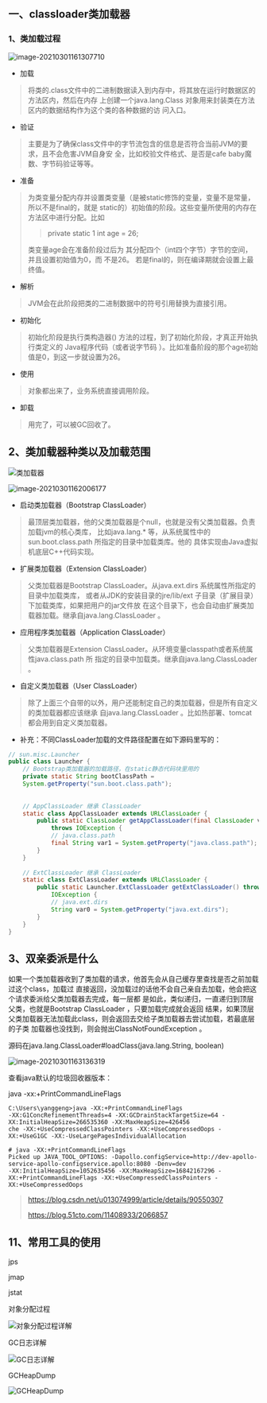 ## 一、classloader类加载器

### 1、类加载过程

 ![image-20210301161307710](images/image-20210301161307710.png)

* 加载

> 将类的.class文件中的二进制数据读入到内存中，将其放在运行时数据区的方法区内，然后在内存
> 上创建一个java.lang.Class 对象用来封装类在方法区内的数据结构作为这个类的各种数据的访
> 问入口。

* 验证

> 主要是为了确保class文件中的字节流包含的信息是否符合当前JVM的要求，且不会危害JVM自身安
> 全，比如校验文件格式、是否是cafe baby魔数、字节码验证等等。

* 准备

> 为类变量分配内存并设置类变量（是被static修饰的变量，变量不是常量，所以不是final的，就是
> static的）初始值的阶段。这些变量所使用的内存在方法区中进行分配。比如
>
> > private static 1 int age = 26;
>
> 类变量age会在准备阶段过后为 其分配四个（int四个字节）字节的空间，并且设置初始值为0，而
> 不是26。
> 若是final的，则在编译期就会设置上最终值。

* 解析

> JVM会在此阶段把类的二进制数据中的符号引用替换为直接引用。

* 初始化

> 初始化阶段是执行类构造器<clinit>() 方法的过程，到了初始化阶段，才真正开始执行类定义的
> Java程序代码（或者说字节码 ）。比如准备阶段的那个age初始值是0，到这一步就设置为26。

* 使用

> 对象都出来了，业务系统直接调用阶段。

* 卸载

> 用完了，可以被GC回收了。



## 2、类加载器种类以及加载范围

![类加载器](images/类加载器.png)

![image-20210301162006177](images/image-20210301162006177.png)

* 启动类加载器（Bootstrap ClassLoader）

> 最顶层类加载器，他的父类加载器是个null，也就是没有父类加载器。负责加载jvm的核心类库，
> 比如java.lang.* 等，从系统属性中的sun.boot.class.path 所指定的目录中加载类库。他的
> 具体实现由Java虚拟机底层C++代码实现。

* 扩展类加载器（Extension ClassLoader）

> 父类加载器是Bootstrap ClassLoader。从java.ext.dirs 系统属性所指定的目录中加载类库，
> 或者从JDK的安装目录的jre/lib/ext 子目录（扩展目录）下加载类库，如果把用户的jar文件放
> 在这个目录下，也会自动由扩展类加载器加载。继承自java.lang.ClassLoader 。

* 应用程序类加载器（Application ClassLoader）

> 父类加载器是Extension ClassLoader。从环境变量classpath或者系统属性java.class.path 所
> 指定的目录中加载类。继承自java.lang.ClassLoader 。

* 自定义类加载器（User ClassLoader）

> 除了上面三个自带的以外，用户还能制定自己的类加载器，但是所有自定义的类加载器都应该继承
> 自java.lang.ClassLoader 。比如热部署、tomcat都会用到自定义类加载器。

* 补充：不同ClassLoader加载的文件路径配置在如下源码里写的：

```java
// sun.misc.Launcher
public class Launcher {
    // Bootstrap类加载器的加载路径，在static静态代码块里用的
    private static String bootClassPath =
    System.getProperty("sun.boot.class.path");
    
    
    // AppClassLoader 继承 ClassLoader
    static class AppClassLoader extends URLClassLoader {
        public static ClassLoader getAppClassLoader(final ClassLoader var0)
            throws IOException {
            // java.class.path
            final String var1 = System.getProperty("java.class.path");
        }
    }
        
    // ExtClassLoader 继承 ClassLoader
    static class ExtClassLoader extends URLClassLoader {
        public static Launcher.ExtClassLoader getExtClassLoader() throws
            IOException {
            // java.ext.dirs
            String var0 = System.getProperty("java.ext.dirs");
        }
    }
}
```

## 3、双亲委派是什么

如果一个类加载器收到了类加载的请求，他首先会从自己缓存里查找是否之前加载过这个class，加载过
直接返回，没加载过的话他不会自己亲自去加载，他会把这个请求委派给父类加载器去完成，每一层都
是如此，类似递归，一直递归到顶层父类，也就是Bootstrap ClassLoader ，只要加载完成就会返回
结果，如果顶层父类加载器无法加载此class，则会返回去交给子类加载器去尝试加载，若最底层的子类
加载器也没找到，则会抛出ClassNotFoundException 。

源码在java.lang.ClassLoader#loadClass(java.lang.String, boolean)

![image-20210301163136319](images/image-20210301163136319.png)







查看java默认的垃圾回收器版本：

java -xx:+PrintCommandLineFlags

```shell
C:\Users\yanggeng>java -XX:+PrintCommandLineFlags
-XX:G1ConcRefinementThreads=4 -XX:GCDrainStackTargetSize=64 -XX:InitialHeapSize=266535360 -XX:MaxHeapSize=426456
che -XX:+UseCompressedClassPointers -XX:+UseCompressedOops -XX:+UseG1GC -XX:-UseLargePagesIndividualAllocation
```

```shell
# java -XX:+PrintCommandLineFlags
Picked up JAVA_TOOL_OPTIONS: -Dapollo.configService=http://dev-apollo-service-apollo-configservice.apollo:8080 -Denv=dev
-XX:InitialHeapSize=1052635456 -XX:MaxHeapSize=16842167296 -XX:+PrintCommandLineFlags -XX:+UseCompressedClassPointers -XX:+UseCompressedOops
```



> https://blog.csdn.net/u013074999/article/details/90550307
>
> https://blog.51cto.com/11408933/2066857



## 11、常用工具的使用

jps

jmap

jstat



对象分配过程

![对象分配过程详解](images/对象分配过程详解.png)



GC日志详解

![GC日志详解](images/GC日志详解.png)

GCHeapDump

![GCHeapDump](images/GCHeapDump.png)